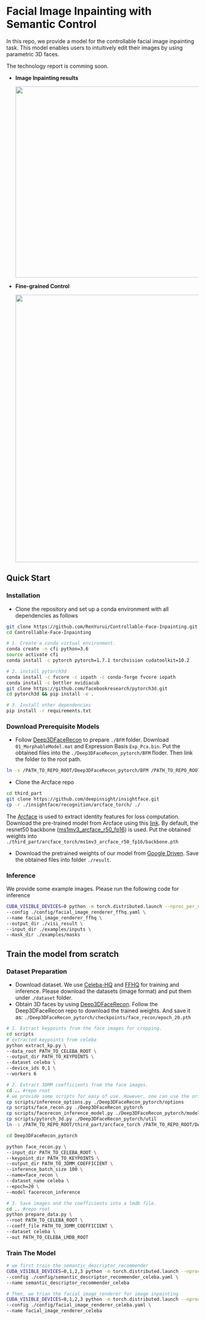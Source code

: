 # Facial Image Inpainting with Semantic Control
In this repo, we provide a model for the controllable facial image inpainting task. This model enables users to intuitively edit their images by using parametric 3D faces. 

The technology report is comming soon.

* **Image Inpainting results**

  <p align='center'>  
    <img src='https://user-images.githubusercontent.com/30292465/141147333-ce25efab-2434-4674-b43d-398758fa0834.png' width='500'/>
  </p>

* **Fine-grained Control**

  <p align='center'>  
    <img src='https://user-images.githubusercontent.com/30292465/141147069-d119b408-151c-4d28-a7d6-7ea01cc02daf.png' width='700'/>
  </p>




## Quick Start

### Installation

* Clone the repository and set up a conda environment with all dependencies as follows

```bash
git clone https://github.com/RenYurui/Controllable-Face-Inpainting.git --recursive
cd Controllable-Face-Inpainting

# 1. Create a conda virtual environment.
conda create -n cfi python=3.6
source activate cfi
conda install -c pytorch pytorch=1.7.1 torchvision cudatoolkit=10.2

# 2. install pytorch3d
conda install -c fvcore -c iopath -c conda-forge fvcore iopath
conda install -c bottler nvidiacub
git clone https://github.com/facebookresearch/pytorch3d.git
cd pytorch3d && pip install -e .

# 3. Install other dependencies
pip install -r requirements.txt
```

### Download Prerequisite Models 

* Follow [Deep3DFaceRecon](https://github.com/sicxu/Deep3DFaceRecon_pytorch#prepare-prerequisite-models) to prepare `./BFM` folder. Download `01_MorphableModel.mat` and Expression Basis `Exp_Pca.bin`. Put the obtained files into the `./Deep3DFaceRecon_pytorch/BFM` floder. Then link the folder to the root path.

```bash
ln -s /PATH_TO_REPO_ROOT/Deep3DFaceRecon_pytorch/BFM /PATH_TO_REPO_ROOT
```

* Clone the Arcface repo


```bash
cd third_part
git clone https://github.com/deepinsight/insightface.git
cp -r ./insightface/recognition/arcface_torch/ ./
```

The [Arcface](https://github.com/deepinsight/insightface/tree/master/recognition/arcface_torch) is used to extract identity features for loss computation. Download the pre-trained model from Arcface using this [link](https://github.com/deepinsight/insightface/tree/master/recognition/arcface_torch#ms1mv3). By default, the resnet50 backbone ([ms1mv3_arcface_r50_fp16](https://onedrive.live.com/?authkey=!AFZjr283nwZHqbA&id=4A83B6B633B029CC!5583&cid=4A83B6B633B029CC)) is used. Put the obtained weights into `./third_part/arcface_torch/ms1mv3_arcface_r50_fp16/backbone.pth`			

* Download the pretrained weights of our model from [Google Driven](https://drive.google.com/drive/folders/1fyVI81I5gP4is4zN2kvM3WiMRdPXguVf?usp=sharing). Save the obtained files into folder `./result`.



###  Inference 

We provide some example images. Please run the following code for inference

```bash
CUDA_VISIBLE_DEVICES=0 python -m torch.distributed.launch --nproc_per_node=1 --master_port 1234 demo.py \
--config ./config/facial_image_renderer_ffhq.yaml \
--name facial_image_renderer_ffhq \
--output_dir ./visi_result \
--input_dir ./examples/inputs \
--mask_dir ./examples/masks
```



## Train the model from scratch

### Dataset Preparation

* Download dataset. We use [Celeba-HQ](https://github.com/tkarras/progressive_growing_of_gans) and [FFHQ](https://github.com/NVlabs/ffhq-dataset) for training and inference. Please download the datasets (image format) and put them under .`/dataset` folder.
* Obtain 3D faces by using [Deep3DFaceRecon](https://github.com/sicxu/Deep3DFaceRecon_pytorch).  Follow the Deep3DFaceRecon repo to download the trained weights. And save it as: `./Deep3DFaceRecon_pytorch/checkpoints/face_recon/epoch_20.pth`


```bash
# 1. Extract keypoints from the face images for cropping.
cd scripts
# extracted keypoints from celeba
python extract_kp.py \
--data_root PATH_TO_CELEBA_ROOT \
--output_dir PATH_TO_KEYPOINTS \
--dataset celeba \
--device_ids 0,1 \
--workers 6

# 2. Extract 3DMM coefficients from the face images.
cd .. #repo root
# we provide some scripts for easy of use. However, one can use the original repo to extract the coefficients.
cp scripts/inference_options.py ./Deep3DFaceRecon_pytorch/options
cp scripts/face_recon.py ./Deep3DFaceRecon_pytorch
cp scripts/facerecon_inference_model.py ./Deep3DFaceRecon_pytorch/models
cp scripts/pytorch_3d.py ./Deep3DFaceRecon_pytorch/util
ln -s /PATH_TO_REPO_ROOT/third_part/arcface_torch /PATH_TO_REPO_ROOT/Deep3DFaceRecon_pytorch/models

cd Deep3DFaceRecon_pytorch

python face_recon.py \
--input_dir PATH_TO_CELEBA_ROOT \
--keypoint_dir PATH_TO_KEYPOINTS \
--output_dir PATH_TO_3DMM_COEFFICIENT \
--inference_batch_size 100 \
--name=face_recon \
--dataset_name celeba \
--epoch=20 \
--model facerecon_inference

# 3. Save images and the coefficients into a lmdb file.
cd .. #repo root
python prepare_data.py \
--root PATH_TO_CELEBA_ROOT \
--coeff_file PATH_TO_3DMM_COEFFICIENT \
--dataset celeba \
--out PATH_TO_CELEBA_LMDB_ROOT
```



### Train The Model 

```bash
# we first train the semantic_descriptor_recommender
CUDA_VISIBLE_DEVICES=0,1,2,3 python -m torch.distributed.launch --nproc_per_node=4 --master_port 1234 train.py \
--config ./config/semantic_descriptor_recommender_celeba.yaml \
--name semantic_descriptor_recommender_celeba

# Then, we trian the facial_image_renderer for image inpainting
CUDA_VISIBLE_DEVICES=0,1,2,3 python -m torch.distributed.launch --nproc_per_node=4 --master_port 1234 train.py \
--config ./config/facial_image_renderer_celeba.yaml \
--name facial_image_renderer_celeba
```
